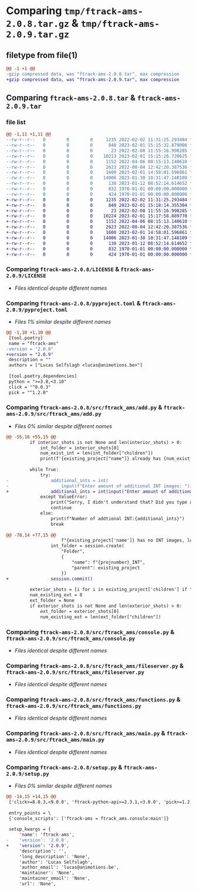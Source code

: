 # Comparing `tmp/ftrack-ams-2.0.8.tar.gz` & `tmp/ftrack-ams-2.0.9.tar.gz`

## filetype from file(1)

```diff
@@ -1 +1 @@
-gzip compressed data, was "ftrack-ams-2.0.8.tar", max compression
+gzip compressed data, was "ftrack-ams-2.0.9.tar", max compression
```

## Comparing `ftrack-ams-2.0.8.tar` & `ftrack-ams-2.0.9.tar`

### file list

```diff
@@ -1,11 +1,11 @@
--rw-r--r--   0        0        0     1235 2022-02-02 11:31:25.293484 ftrack-ams-2.0.8/LICENSE
--rw-r--r--   0        0        0      848 2023-02-01 15:15:32.879006 ftrack-ams-2.0.8/pyproject.toml
--rw-r--r--   0        0        0       23 2022-02-08 11:55:16.998285 ftrack-ams-2.0.8/src/ftrack_ams/__init__.py
--rw-r--r--   0        0        0    10213 2023-02-01 15:15:26.720625 ftrack-ams-2.0.8/src/ftrack_ams/add.py
--rw-r--r--   0        0        0     1152 2022-04-06 08:15:13.140610 ftrack-ams-2.0.8/src/ftrack_ams/console.py
--rw-r--r--   0        0        0     2623 2022-08-04 12:42:20.387536 ftrack-ams-2.0.8/src/ftrack_ams/fileserver.py
--rw-r--r--   0        0        0     1600 2023-02-01 14:58:01.596861 ftrack-ams-2.0.8/src/ftrack_ams/functions.py
--rw-r--r--   0        0        0    14006 2023-01-30 10:31:47.148109 ftrack-ams-2.0.8/src/ftrack_ams/main.py
--rw-r--r--   0        0        0      138 2023-01-12 08:52:14.614652 ftrack-ams-2.0.8/src/ftrack_ams/test.py
--rw-r--r--   0        0        0      832 1970-01-01 00:00:00.000000 ftrack-ams-2.0.8/setup.py
--rw-r--r--   0        0        0      424 1970-01-01 00:00:00.000000 ftrack-ams-2.0.8/PKG-INFO
+-rw-r--r--   0        0        0     1235 2022-02-02 11:31:25.293484 ftrack-ams-2.0.9/LICENSE
+-rw-r--r--   0        0        0      848 2023-02-01 15:18:14.355304 ftrack-ams-2.0.9/pyproject.toml
+-rw-r--r--   0        0        0       23 2022-02-08 11:55:16.998285 ftrack-ams-2.0.9/src/ftrack_ams/__init__.py
+-rw-r--r--   0        0        0    10224 2023-02-01 15:17:58.889770 ftrack-ams-2.0.9/src/ftrack_ams/add.py
+-rw-r--r--   0        0        0     1152 2022-04-06 08:15:13.140610 ftrack-ams-2.0.9/src/ftrack_ams/console.py
+-rw-r--r--   0        0        0     2623 2022-08-04 12:42:20.387536 ftrack-ams-2.0.9/src/ftrack_ams/fileserver.py
+-rw-r--r--   0        0        0     1600 2023-02-01 14:58:01.596861 ftrack-ams-2.0.9/src/ftrack_ams/functions.py
+-rw-r--r--   0        0        0    14006 2023-01-30 10:31:47.148109 ftrack-ams-2.0.9/src/ftrack_ams/main.py
+-rw-r--r--   0        0        0      138 2023-01-12 08:52:14.614652 ftrack-ams-2.0.9/src/ftrack_ams/test.py
+-rw-r--r--   0        0        0      832 1970-01-01 00:00:00.000000 ftrack-ams-2.0.9/setup.py
+-rw-r--r--   0        0        0      424 1970-01-01 00:00:00.000000 ftrack-ams-2.0.9/PKG-INFO
```

### Comparing `ftrack-ams-2.0.8/LICENSE` & `ftrack-ams-2.0.9/LICENSE`

 * *Files identical despite different names*

### Comparing `ftrack-ams-2.0.8/pyproject.toml` & `ftrack-ams-2.0.9/pyproject.toml`

 * *Files 1% similar despite different names*

```diff
@@ -1,10 +1,10 @@
 [tool.poetry]
 name = "ftrack-ams"
-version = "2.0.8"
+version = "2.0.9"
 description = ""
 authors = ["Lucas Selfslagh <lucas@animotions.be>"]
 
 [tool.poetry.dependencies]
 python = ">=3.8,<3.10"
 click = "^8.0.3"
 pick = "^1.2.0"
```

### Comparing `ftrack-ams-2.0.8/src/ftrack_ams/add.py` & `ftrack-ams-2.0.9/src/ftrack_ams/add.py`

 * *Files 0% similar despite different names*

```diff
@@ -55,16 +55,15 @@
         if interior_shots is not None and len(interior_shots) > 0:
             int_folder = interior_shots[0]
             num_exist_int = len(int_folder["children"])
             print(f'{existing_project["name"]} already has {num_exist_int} INT images')
 
         while True:
             try:
-                additional_ints = int(
-                    input(f"Enter amount of additional INT images: "))
+                additional_ints = int(input("Enter amount of additional INT images: "))
             except ValueError:
                 print("Sorry, I didn't understand that? Did you type a number?")
                 continue
             else:
                 print(f"Number of addtional INT:{additional_ints}")
                 break
 
@@ -78,14 +77,15 @@
                     f"{existing_project['name']} has no INT images, let's create a folder for them!")
                 int_folder = session.create(
                     "Folder",
                     {
                         "name": f"{projnumber}_INT",
                         "parent": existing_project
                     })
+                session.commit()
 
         exterior_shots = [i for i in existing_project['children'] if "EXT" in i["name"]]
         num_existing_ext = 0
         ext_folder = None
         if exterior_shots is not None and len(exterior_shots) > 0:
             ext_folder = exterior_shots[0]
             num_existing_ext = len(ext_folder["children"])
```

### Comparing `ftrack-ams-2.0.8/src/ftrack_ams/console.py` & `ftrack-ams-2.0.9/src/ftrack_ams/console.py`

 * *Files identical despite different names*

### Comparing `ftrack-ams-2.0.8/src/ftrack_ams/fileserver.py` & `ftrack-ams-2.0.9/src/ftrack_ams/fileserver.py`

 * *Files identical despite different names*

### Comparing `ftrack-ams-2.0.8/src/ftrack_ams/functions.py` & `ftrack-ams-2.0.9/src/ftrack_ams/functions.py`

 * *Files identical despite different names*

### Comparing `ftrack-ams-2.0.8/src/ftrack_ams/main.py` & `ftrack-ams-2.0.9/src/ftrack_ams/main.py`

 * *Files identical despite different names*

### Comparing `ftrack-ams-2.0.8/setup.py` & `ftrack-ams-2.0.9/setup.py`

 * *Files 0% similar despite different names*

```diff
@@ -14,15 +14,15 @@
 ['click>=8.0.3,<9.0.0', 'ftrack-python-api>=2.3.1,<3.0.0', 'pick>=1.2.0,<2.0.0']
 
 entry_points = \
 {'console_scripts': ['ftrack-ams = ftrack_ams.console:main']}
 
 setup_kwargs = {
     'name': 'ftrack-ams',
-    'version': '2.0.8',
+    'version': '2.0.9',
     'description': '',
     'long_description': 'None',
     'author': 'Lucas Selfslagh',
     'author_email': 'lucas@animotions.be',
     'maintainer': 'None',
     'maintainer_email': 'None',
     'url': 'None',
```

